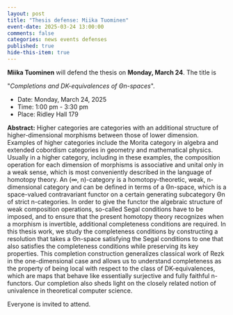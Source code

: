 ```yaml
---
layout: post
title: "Thesis defense: Miika Tuominen"
event-date: 2025-03-24 13:00:00
comments: false
categories: news events defenses
published: true
hide-this-item: true
---
```


**Miika Tuominen** will defend the thesis on **Monday, March 24**. The title is

"_Completions and DK-equivalences of Θn-spaces_".

- Date: Monday, March 24, 2025
- Time: 1:00 pm - 3:30 pm
- Place: Ridley Hall 179

<!--more-->

**Abstract:** Higher categories are categories with an additional structure of higher-dimensional morphisms between those of lower dimension. Examples of higher categories include the Morita category in algebra and extended cobordism categories in geometry and mathematical physics. Usually in a higher category, including in these examples, the composition operation for each dimension of morphisms is associative and unital only in a weak sense, which is most conveniently described in the language of homotopy theory. An (∞, n)-category is a homotopy-theoretic, weak, n-dimensional category and can be defined in terms of a Θn-space, which is a space-valued contravariant functor on a certain generating subcategory Θn of strict n-categories. In order to give the functor the algebraic structure of weak composition operations, so-called Segal conditions have to be imposed, and to ensure that the present homotopy theory recognizes when a morphism is invertible, additional completeness conditions are required. In this thesis work, we study the completeness conditions by constructing a resolution that takes a Θn-space satisfying the Segal conditions to one that also satisfies the completeness conditions while preserving its key properties. This completion construction generalizes classical work of Rezk in the one-dimensional case and allows us to understand completeness as the property of being local with respect to the class of DK-equivalences, which are maps that behave like essentially surjective and fully faithful n-functors. Our completion also sheds light on the closely related notion of univalence in theoretical computer science.

Everyone is invited to attend.
